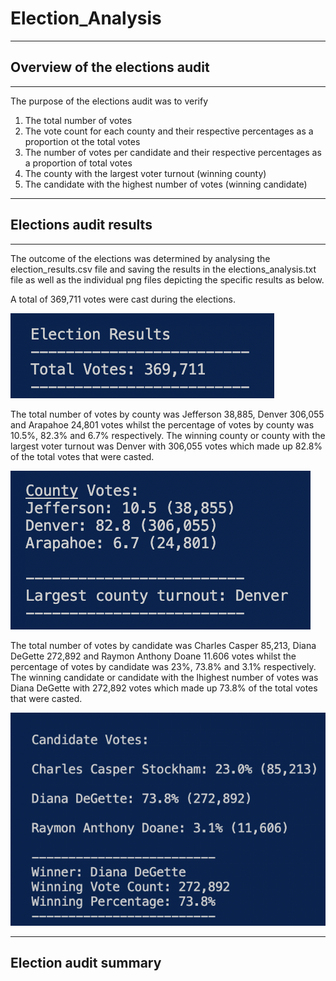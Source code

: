 # Election_Analysis
---
## Overview of the elections audit
---


The purpose of the elections audit was to verify
  1. The total number of votes
  2. The vote count for each county and their respective percentages as a proportion ot the total votes
  3. The number of votes per candidate and their respective percentages as a proportion of total votes 
  4. The county with the largest voter turnout (winning county)
  5. The candidate with the highest number of votes (winning candidate)


---
## Elections audit results
---

The outcome of the elections was determined by analysing the election_results.csv file and saving the results in the elections_analysis.txt file as well as the individual png files depicting the specific results as below.

A total of 369,711 votes were cast during the elections. 

  ![Election_Results](Analysis/Election_Results.png)


The total number of votes by county was Jefferson 38,885, Denver 306,055 and Arapahoe 24,801 votes whilst the percentage of votes by county was 10.5%, 82.3% and 6.7% respectively. The winning county or county with the largest voter turnout was Denver with 306,055 votes which made up 82.8% of the total votes that were casted.

![Vote_count_and_percentage_by_county](Analysis/Vote_count_and_percentage_by_county.png)


The total number of votes by candidate was Charles Casper 85,213, Diana DeGette 272,892 and Raymon Anthony Doane 11.606 votes whilst the percentage of votes by candidate was 23%, 73.8% and 3.1% respectively. The winning candidate or candidate with the lhighest number of votes was Diana DeGette with 272,892 votes which made up 73.8% of the total votes that were casted.


![Vote_count_and_percentage_by_candidate](Analysis/Vote_count_and_percentage_by_candidate.png)


---
## Election audit summary
